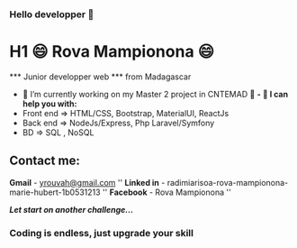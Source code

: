 ### Hello developper 👋

# H1 😄 Rova Mampionona 😄
*** Junior developper web *** from Madagascar
- 🔭 I’m currently working on my Master 2 project in CNTEMAD 🔭
**- 🌱 I can help you with:** 
- Front end => HTML/CSS, Bootstrap, MaterialUI, ReactJs
- Back end => NodeJs/Express, Php Laravel/Symfony
- BD => SQL , NoSQL

## Contact me:
**Gmail** - yrouvah@gmail.com ''
**Linked in** - radimiarisoa-rova-mampionona-marie-hubert-1b0531213 ''
**Facebook** - Rova Mampionona ''

***Let start on another challenge...***

### Coding is endless, just upgrade your skill ###

